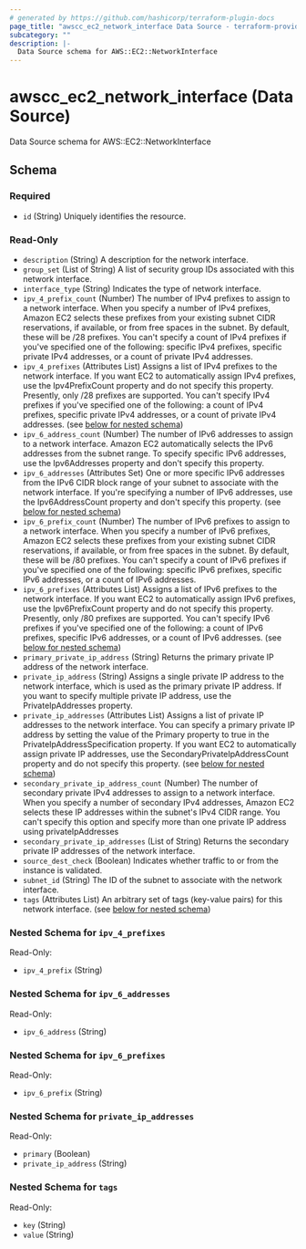```yaml
---
# generated by https://github.com/hashicorp/terraform-plugin-docs
page_title: "awscc_ec2_network_interface Data Source - terraform-provider-awscc"
subcategory: ""
description: |-
  Data Source schema for AWS::EC2::NetworkInterface
---
```


# awscc_ec2_network_interface (Data Source)

Data Source schema for AWS::EC2::NetworkInterface



<!-- schema generated by tfplugindocs -->
## Schema

### Required

- `id` (String) Uniquely identifies the resource.

### Read-Only

- `description` (String) A description for the network interface.
- `group_set` (List of String) A list of security group IDs associated with this network interface.
- `interface_type` (String) Indicates the type of network interface.
- `ipv_4_prefix_count` (Number) The number of IPv4 prefixes to assign to a network interface. When you specify a number of IPv4 prefixes, Amazon EC2 selects these prefixes from your existing subnet CIDR reservations, if available, or from free spaces in the subnet. By default, these will be /28 prefixes. You can't specify a count of IPv4 prefixes if you've specified one of the following: specific IPv4 prefixes, specific private IPv4 addresses, or a count of private IPv4 addresses.
- `ipv_4_prefixes` (Attributes List) Assigns a list of IPv4 prefixes to the network interface. If you want EC2 to automatically assign IPv4 prefixes, use the Ipv4PrefixCount property and do not specify this property. Presently, only /28 prefixes are supported. You can't specify IPv4 prefixes if you've specified one of the following: a count of IPv4 prefixes, specific private IPv4 addresses, or a count of private IPv4 addresses. (see [below for nested schema](#nestedatt--ipv_4_prefixes))
- `ipv_6_address_count` (Number) The number of IPv6 addresses to assign to a network interface. Amazon EC2 automatically selects the IPv6 addresses from the subnet range. To specify specific IPv6 addresses, use the Ipv6Addresses property and don't specify this property.
- `ipv_6_addresses` (Attributes Set) One or more specific IPv6 addresses from the IPv6 CIDR block range of your subnet to associate with the network interface. If you're specifying a number of IPv6 addresses, use the Ipv6AddressCount property and don't specify this property. (see [below for nested schema](#nestedatt--ipv_6_addresses))
- `ipv_6_prefix_count` (Number) The number of IPv6 prefixes to assign to a network interface. When you specify a number of IPv6 prefixes, Amazon EC2 selects these prefixes from your existing subnet CIDR reservations, if available, or from free spaces in the subnet. By default, these will be /80 prefixes. You can't specify a count of IPv6 prefixes if you've specified one of the following: specific IPv6 prefixes, specific IPv6 addresses, or a count of IPv6 addresses.
- `ipv_6_prefixes` (Attributes List) Assigns a list of IPv6 prefixes to the network interface. If you want EC2 to automatically assign IPv6 prefixes, use the Ipv6PrefixCount property and do not specify this property. Presently, only /80 prefixes are supported. You can't specify IPv6 prefixes if you've specified one of the following: a count of IPv6 prefixes, specific IPv6 addresses, or a count of IPv6 addresses. (see [below for nested schema](#nestedatt--ipv_6_prefixes))
- `primary_private_ip_address` (String) Returns the primary private IP address of the network interface.
- `private_ip_address` (String) Assigns a single private IP address to the network interface, which is used as the primary private IP address. If you want to specify multiple private IP address, use the PrivateIpAddresses property.
- `private_ip_addresses` (Attributes List) Assigns a list of private IP addresses to the network interface. You can specify a primary private IP address by setting the value of the Primary property to true in the PrivateIpAddressSpecification property. If you want EC2 to automatically assign private IP addresses, use the SecondaryPrivateIpAddressCount property and do not specify this property. (see [below for nested schema](#nestedatt--private_ip_addresses))
- `secondary_private_ip_address_count` (Number) The number of secondary private IPv4 addresses to assign to a network interface. When you specify a number of secondary IPv4 addresses, Amazon EC2 selects these IP addresses within the subnet's IPv4 CIDR range. You can't specify this option and specify more than one private IP address using privateIpAddresses
- `secondary_private_ip_addresses` (List of String) Returns the secondary private IP addresses of the network interface.
- `source_dest_check` (Boolean) Indicates whether traffic to or from the instance is validated.
- `subnet_id` (String) The ID of the subnet to associate with the network interface.
- `tags` (Attributes List) An arbitrary set of tags (key-value pairs) for this network interface. (see [below for nested schema](#nestedatt--tags))

<a id="nestedatt--ipv_4_prefixes"></a>
### Nested Schema for `ipv_4_prefixes`

Read-Only:

- `ipv_4_prefix` (String)


<a id="nestedatt--ipv_6_addresses"></a>
### Nested Schema for `ipv_6_addresses`

Read-Only:

- `ipv_6_address` (String)


<a id="nestedatt--ipv_6_prefixes"></a>
### Nested Schema for `ipv_6_prefixes`

Read-Only:

- `ipv_6_prefix` (String)


<a id="nestedatt--private_ip_addresses"></a>
### Nested Schema for `private_ip_addresses`

Read-Only:

- `primary` (Boolean)
- `private_ip_address` (String)


<a id="nestedatt--tags"></a>
### Nested Schema for `tags`

Read-Only:

- `key` (String)
- `value` (String)
